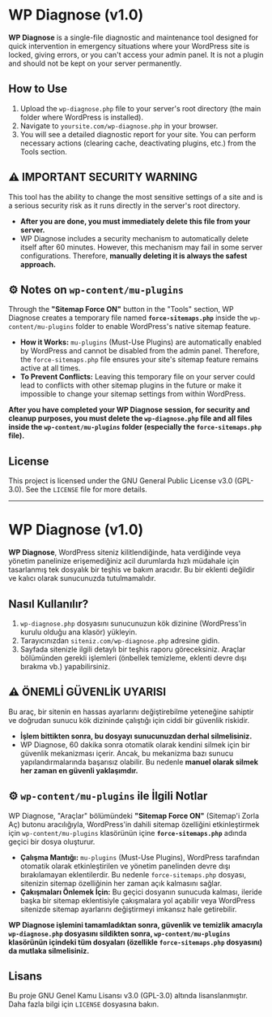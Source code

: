 # WP Diagnose (v1.0)

**WP Diagnose** is a single-file diagnostic and maintenance tool designed for quick intervention in emergency situations where your WordPress site is locked, giving errors, or you can't access your admin panel. It is not a plugin and should not be kept on your server permanently.

## How to Use

1.  Upload the `wp-diagnose.php` file to your server's root directory (the main folder where WordPress is installed).
2.  Navigate to `yoursite.com/wp-diagnose.php` in your browser.
3.  You will see a detailed diagnostic report for your site. You can perform necessary actions (clearing cache, deactivating plugins, etc.) from the Tools section.

## ⚠️ **IMPORTANT SECURITY WARNING**

This tool has the ability to change the most sensitive settings of a site and is a serious security risk as it runs directly in the server's root directory.

* **After you are done, you must immediately delete this file from your server.**
* WP Diagnose includes a security mechanism to automatically delete itself after 60 minutes. However, this mechanism may fail in some server configurations. Therefore, **manually deleting it is always the safest approach.**

## ⚙️ **Notes on `wp-content/mu-plugins`**

Through the **"Sitemap Force ON"** button in the "Tools" section, WP Diagnose creates a temporary file named **`force-sitemaps.php`** inside the `wp-content/mu-plugins` folder to enable WordPress's native sitemap feature.

* **How it Works:** `mu-plugins` (Must-Use Plugins) are automatically enabled by WordPress and cannot be disabled from the admin panel. Therefore, the `force-sitemaps.php` file ensures your site's sitemap feature remains active at all times.
* **To Prevent Conflicts:** Leaving this temporary file on your server could lead to conflicts with other sitemap plugins in the future or make it impossible to change your sitemap settings from within WordPress.

**After you have completed your WP Diagnose session, for security and cleanup purposes, you must delete the `wp-diagnose.php` file and all files inside the `wp-content/mu-plugins` folder (especially the `force-sitemaps.php` file).**

## License

This project is licensed under the GNU General Public License v3.0 (GPL-3.0). See the `LICENSE` file for more details.

---

# WP Diagnose (v1.0)

**WP Diagnose**, WordPress siteniz kilitlendiğinde, hata verdiğinde veya yönetim panelinize erişemediğiniz acil durumlarda hızlı müdahale için tasarlanmış tek dosyalık bir teşhis ve bakım aracıdır. Bu bir eklenti değildir ve kalıcı olarak sunucunuzda tutulmamalıdır.

## Nasıl Kullanılır?

1.  `wp-diagnose.php` dosyasını sunucunuzun kök dizinine (WordPress'in kurulu olduğu ana klasör) yükleyin.
2.  Tarayıcınızdan `siteniz.com/wp-diagnose.php` adresine gidin.
3.  Sayfada sitenizle ilgili detaylı bir teşhis raporu göreceksiniz. Araçlar bölümünden gerekli işlemleri (önbellek temizleme, eklenti devre dışı bırakma vb.) yapabilirsiniz.

## ⚠️ **ÖNEMLİ GÜVENLİK UYARISI**

Bu araç, bir sitenin en hassas ayarlarını değiştirebilme yeteneğine sahiptir ve doğrudan sunucu kök dizininde çalıştığı için ciddi bir güvenlik riskidir.

* **İşlem bittikten sonra, bu dosyayı sunucunuzdan derhal silmelisiniz.**
* WP Diagnose, 60 dakika sonra otomatik olarak kendini silmek için bir güvenlik mekanizması içerir. Ancak, bu mekanizma bazı sunucu yapılandırmalarında başarısız olabilir. Bu nedenle **manuel olarak silmek her zaman en güvenli yaklaşımdır.**

## ⚙️ **`wp-content/mu-plugins` ile İlgili Notlar**

WP Diagnose, "Araçlar" bölümündeki **"Sitemap Force ON"** (Sitemap'i Zorla Aç) butonu aracılığıyla, WordPress'in dahili sitemap özelliğini etkinleştirmek için `wp-content/mu-plugins` klasörünün içine **`force-sitemaps.php`** adında geçici bir dosya oluşturur.

* **Çalışma Mantığı:** `mu-plugins` (Must-Use Plugins), WordPress tarafından otomatik olarak etkinleştirilen ve yönetim panelinden devre dışı bırakılamayan eklentilerdir. Bu nedenle `force-sitemaps.php` dosyası, sitenizin sitemap özelliğinin her zaman açık kalmasını sağlar.
* **Çakışmaları Önlemek İçin:** Bu geçici dosyanın sunucuda kalması, ileride başka bir sitemap eklentisiyle çakışmalara yol açabilir veya WordPress sitenizde sitemap ayarlarını değiştirmeyi imkansız hale getirebilir.

**WP Diagnose işlemini tamamladıktan sonra, güvenlik ve temizlik amacıyla `wp-diagnose.php` dosyasını sildikten sonra, `wp-content/mu-plugins` klasörünün içindeki tüm dosyaları (özellikle `force-sitemaps.php` dosyasını) da mutlaka silmelisiniz.**

## Lisans

Bu proje GNU Genel Kamu Lisansı v3.0 (GPL-3.0) altında lisanslanmıştır. Daha fazla bilgi için `LICENSE` dosyasına bakın.
